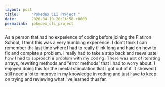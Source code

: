 ```yaml
---
layout: post
title:      "Pokedex CLI Project "
date:       2020-04-19 20:16:58 +0000
permalink:  pokedex_cli_project
---
```



 As a person that had no experience of coding before joining the Flatiron School, I think this was a very humbling experience. I don't think I can remember the last time where I had to really think long and hard on how to fix and complete a problem. I really had to take a step back and reevaluate how I had to approach a problem with my coding. There was alot of iterating arrays, rewriting methods and "error methods" that I had to worry about. I enjoyed doing this for the mental stimulation that I got out of it. It showed I still need a lot to improve in my knowledge in coding and just have to keep on trying and reviewing what I've learned thus far. 
